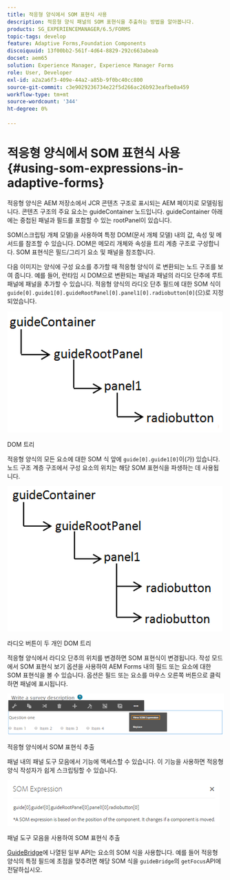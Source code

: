 ```yaml
---
title: 적응형 양식에서 SOM 표현식 사용
description: 적응형 양식 패널의 SOM 표현식을 추출하는 방법을 알아봅니다.
products: SG_EXPERIENCEMANAGER/6.5/FORMS
topic-tags: develop
feature: Adaptive Forms,Foundation Components
discoiquuid: 13f00bb2-561f-4d64-8829-292c663abeab
docset: aem65
solution: Experience Manager, Experience Manager Forms
role: User, Developer
exl-id: a2a2a6f3-409e-44a2-a85b-9f0bc40cc800
source-git-commit: c3e9029236734e22f5d266ac26b923eafbe0a459
workflow-type: tm+mt
source-wordcount: '344'
ht-degree: 0%

---
```


# 적응형 양식에서 SOM 표현식 사용{#using-som-expressions-in-adaptive-forms}

적응형 양식은 AEM 저장소에서 JCR 콘텐츠 구조로 표시되는 AEM 페이지로 모델링됩니다. 콘텐츠 구조의 주요 요소는 guideContainer 노드입니다. guideContainer 아래에는 중첩된 패널과 필드를 포함할 수 있는 rootPanel이 있습니다.

SOM(스크립팅 개체 모델)을 사용하여 특정 DOM(문서 개체 모델) 내의 값, 속성 및 메서드를 참조할 수 있습니다. DOM은 메모리 개체와 속성을 트리 계층 구조로 구성합니다. SOM 표현식은 필드/그리기 요소 및 패널을 참조합니다.

다음 이미지는 양식에 구성 요소를 추가할 때 적응형 양식이 로 변환되는 노드 구조를 보여 줍니다. 예를 들어, 런타임 시 DOM으로 변환되는 패널과 패널의 라디오 단추에 루트 패널에 패널을 추가할 수 있습니다. 적응형 양식의 라디오 단추 필드에 대한 SOM 식이 `guide[0].guide1[0].guideRootPanel[0].panel1[0].radiobutton[0]`(으)로 지정되었습니다.

![DOM 트리](assets/hierarchy.png)

DOM 트리

적응형 양식의 모든 요소에 대한 SOM 식 앞에 `guide[0].guide1[0]`이(가) 있습니다. 노드 구조 계층 구조에서 구성 요소의 위치는 해당 SOM 표현식을 파생하는 데 사용됩니다.

![라디오 단추가 두 개인 DOM 트리](assets/hierarchy_radio_button.png)

라디오 버튼이 두 개인 DOM 트리

적응형 양식에서 라디오 단추의 위치를 변경하면 SOM 표현식이 변경됩니다. 작성 모드에서 SOM 표현식 보기 옵션을 사용하여 AEM Forms 내의 필드 또는 요소에 대한 SOM 표현식을 볼 수 있습니다. 옵션은 필드 또는 요소를 마우스 오른쪽 버튼으로 클릭하면 패널에 표시됩니다.

![적응형 양식에서 SOM 표현식 추출](assets/som-expressions.png)

적응형 양식에서 SOM 표현식 추출

패널 내의 패널 도구 모음에서 기능에 액세스할 수 있습니다. 이 기능을 사용하면 적응형 양식 작성자가 쉽게 스크립팅할 수 있습니다.

![패널 도구 모음을 사용하여 SOM 표현식 추출](assets/som-expression.png)

패널 도구 모음을 사용하여 SOM 표현식 추출

[GuideBridge](https://helpx.adobe.com/kr/aem-forms/6/javascript-api/GuideBridge.html)에 나열된 일부 API는 요소의 SOM 식을 사용합니다. 예를 들어 적응형 양식의 특정 필드에 초점을 맞추려면 해당 SOM 식을 `guideBridge`의 `getFocus`API에 전달하십시오.
